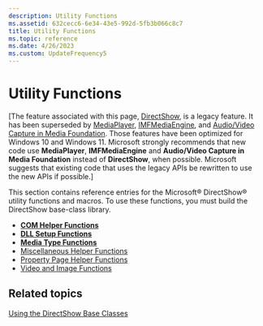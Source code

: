 ```yaml
---
description: Utility Functions
ms.assetid: 632cecc6-6e34-43e5-992d-5fb3b066c8c7
title: Utility Functions
ms.topic: reference
ms.date: 4/26/2023
ms.custom: UpdateFrequency5
---
```


# Utility Functions

\[The feature associated with this page, [DirectShow](/windows/win32/directshow/directshow), is a legacy feature. It has been superseded by [MediaPlayer](/uwp/api/Windows.Media.Playback.MediaPlayer), [IMFMediaEngine](/windows/win32/api/mfmediaengine/nn-mfmediaengine-imfmediaengine), and [Audio/Video Capture in Media Foundation](/windows/win32/medfound/audio-video-capture-in-media-foundation). Those features have been optimized for Windows 10 and Windows 11. Microsoft strongly recommends that new code use **MediaPlayer**, **IMFMediaEngine** and **Audio/Video Capture in Media Foundation** instead of **DirectShow**, when possible. Microsoft suggests that existing code that uses the legacy APIs be rewritten to use the new APIs if possible.\]

This section contains reference entries for the Microsoft® DirectShow® utility functions and macros. To use these functions, you must build the DirectShow base-class library.

-   [**COM Helper Functions**](com-helper-functions.md)
-   [**DLL Setup Functions**](dll-setup-functions.md)
-   [**Media Type Functions**](media-type-functions.md)
-   [Miscellaneous Helper Functions](miscellaneous-helper-functions.md)
-   [Property Page Helper Functions](property-page-helper-functions.md)
-   [Video and Image Functions](video-and-image-functions.md)

## Related topics

<dl> <dt>

[Using the DirectShow Base Classes](using-the-directshow-base-classes.md)
</dt> </dl>

 

 



